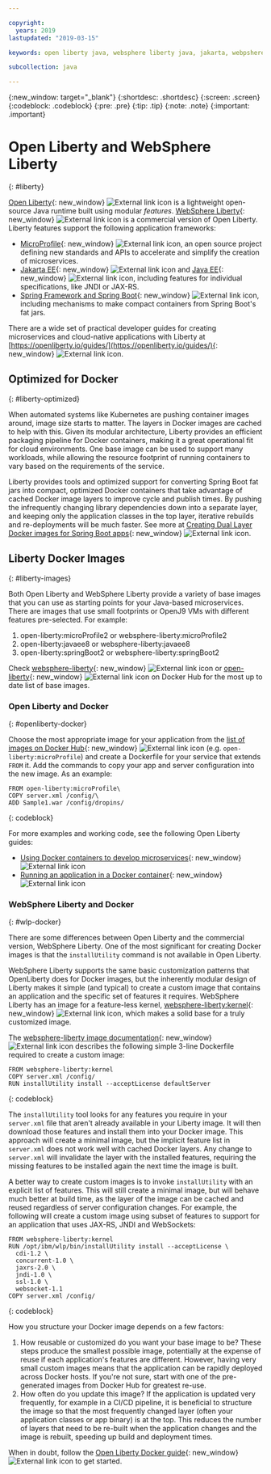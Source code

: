 ```yaml
---

copyright:
  years: 2019
lastupdated: "2019-03-15"

keywords: open liberty java, websphere liberty java, jakarta, webpshere docker, liberty docker, liberty docker images, installutility, microprofile java, dual layer docker, develop microservices

subcollection: java

---
```


{:new_window: target="_blank"}
{:shortdesc: .shortdesc}
{:screen: .screen}
{:codeblock: .codeblock}
{:pre: .pre}
{:tip: .tip}
{:note: .note}
{:important: .important}

# Open Liberty and WebSphere Liberty
{: #liberty}

[Open Liberty](https://openliberty.io/){: new_window} ![External link icon](../icons/launch-glyph.svg "External link icon") is a lightweight open-source Java runtime built using modular *features*. [WebSphere Liberty](https://developer.ibm.com/wasdev/){: new_window} ![External link icon](../icons/launch-glyph.svg "External link icon") is a commercial version of Open Liberty. Liberty features support the following application frameworks:

* [MicroProfile](https://microprofile.io/){: new_window} ![External link icon](../icons/launch-glyph.svg "External link icon"), an open source project defining new standards and APIs to accelerate and simplify the creation of microservices.
* [Jakarta EE](https://jakarta.ee){: new_window} ![External link icon](../icons/launch-glyph.svg "External link icon") and [Java EE](https://www.oracle.com/technetwork/java/javaee/overview/index.html){: new_window} ![External link icon](../icons/launch-glyph.svg "External link icon"), including features for individual specifications, like JNDI or JAX-RS.
* [Spring Framework and Spring Boot](https://www.ibm.com/support/knowledgecenter/en/SSEQTP_liberty/com.ibm.websphere.wlp.doc/ae/twlp_dep_springboot.html){: new_window} ![External link icon](../icons/launch-glyph.svg "External link icon"), including mechanisms to make compact containers from Spring Boot's fat jars.

There are a wide set of practical developer guides for creating microservices and cloud-native applications with Liberty at [https://openliberty.io/guides/](https://openliberty.io/guides/){: new_window} ![External link icon](../icons/launch-glyph.svg "External link icon").

## Optimized for Docker
{: #liberty-optimized}

When automated systems like Kubernetes are pushing container images around, image size starts to matter. The layers in Docker images are cached to help with this. Given its modular architecture, Liberty provides an efficient packaging pipeline for Docker containers, making it a great operational fit for cloud environments. One base image can be used to support many workloads, while allowing the resource footprint of running containers to vary based on the requirements of the service.

Liberty provides tools and optimized support for converting Spring Boot fat jars into compact, optimized Docker containers that take advantage of cached Docker image layers to improve cycle and publish times. By pushing the infrequently changing library dependencies down into a separate layer, and keeping only the application classes in the top layer, iterative rebuilds and re-deployments will be much faster. See more at [Creating Dual Layer Docker images for Spring Boot apps](https://openliberty.io/blog/2018/07/02/creating-dual-layer-docker-images-for-spring-boot-apps.html){: new_window} ![External link icon](../icons/launch-glyph.svg "External link icon").

## Liberty Docker Images
{: #liberty-images}

Both Open Liberty and WebSphere Liberty provide a variety of base images that you can use as starting points for your Java-based microservices. There are images that use small footprints or OpenJ9 VMs with different features pre-selected. For example:

1. open-liberty:microProfile2 or websphere-liberty:microProfile2
2. open-liberty:javaee8 or websphere-liberty:javaee8
3. open-liberty:springBoot2 or websphere-liberty:springBoot2

Check [websphere-liberty](https://hub.docker.com/_/websphere-liberty/){: new_window} ![External link icon](../icons/launch-glyph.svg "External link icon") or [open-liberty](https://hub.docker.com/_/open-liberty/){: new_window} ![External link icon](../icons/launch-glyph.svg "External link icon") on Docker Hub for the most up to date list of base images.

### Open Liberty and Docker
{: #openliberty-docker}

Choose the most appropriate image for your application from the [list of images on Docker Hub](https://hub.docker.com/_/open-liberty/){: new_window} ![External link icon](../icons/launch-glyph.svg "External link icon") (e.g. `open-liberty:microProfile`) and create a Dockerfile for your service that extends `FROM` it. Add the commands to copy your app and server configuration into the new image. As an example:

```docker
FROM open-liberty:microProfile\
COPY server.xml /config/\
ADD Sample1.war /config/dropins/
```
{: codeblock}

For more examples and working code, see the following Open Liberty guides:

* [Using Docker containers to develop microservices](https://openliberty.io/guides/docker.html){: new_window} ![External link icon](../icons/launch-glyph.svg "External link icon")
* [Running an application in a Docker container](https://openliberty.io/guides/getting-started.html#running-the-application-in-a-docker-container){: new_window} ![External link icon](../icons/launch-glyph.svg "External link icon")

### WebSphere Liberty and Docker
{: #wlp-docker}

There are some differences between Open Liberty and the commercial version, WebSphere Liberty. One of the most significant for creating Docker images is that the `installUtility` command is not available in Open Liberty.

WebSphere Liberty supports the same basic customization patterns that OpenLiberty does for Docker images, but the inherently modular design of Liberty makes it simple (and typical) to create a custom image that contains an application and the specific set of features it requires. WebSphere Liberty has an image for a feature-less kernel, [websphere-liberty:kernel](https://github.com/WASdev/ci.docker/blob/9d28dfba4d20596f89b393bc9e3ae8295feec469/ga/developer/kernel/Dockerfile){: new_window} ![External link icon](../icons/launch-glyph.svg "External link icon"), which makes a solid base for a truly customized image.

The [websphere-liberty image documentation](https://hub.docker.com/_/websphere-liberty/){: new_window} ![External link icon](../icons/launch-glyph.svg "External link icon") describes the following simple 3-line Dockerfile required to create a custom image:

```docker
FROM websphere-liberty:kernel
COPY server.xml /config/
RUN installUtility install --acceptLicense defaultServer
```
{: codeblock}

The `installUtility` tool looks for any features you require in your `server.xml` file that aren't already available in your Liberty image. It will then download those features and install them into your Docker image. This approach will create a minimal image, but the implicit feature list in `server.xml` does not work well with cached Docker layers. Any change to `server.xml` will invalidate the layer with the installed features, requiring the missing features to be installed again the next time the image is built.

A better way to create custom images is to invoke `installUtility` with an explicit list of features. This will still create a minimal image, but will behave much better at build time, as the layer of the image can be cached and reused regardless of server configuration changes. For example, the following will create a custom image using subset of features to support for an application that uses JAX-RS, JNDI and WebSockets:

```docker
FROM websphere-liberty:kernel
RUN /opt/ibm/wlp/bin/installUtility install --acceptLicense \
  cdi-1.2 \
  concurrent-1.0 \
  jaxrs-2.0 \
  jndi-1.0 \
  ssl-1.0 \
  websocket-1.1
COPY server.xml /config/
```
{: codeblock}

How you structure your Docker image depends on a few factors:

1. How reusable or customized do you want your base image to be?
    These steps produce the smallest possible image, potentially at the expense of reuse if each application's features are different. However, having very small custom images means that the application can be rapidly deployed across Docker hosts. If you're not sure, start with one of the pre-generated images from Docker Hub for greatest re-use.
2. How often do you update this image?
    If the application is updated very frequently, for example in a CI/CD pipeline, it is beneficial to structure the image so that the most frequently changed layer (often your application classes or app binary) is at the top. This reduces the number of layers that need to be re-built when the application changes and the image is rebuilt, speeding up build and deployment times.

When in doubt, follow the [Open Liberty Docker guide](https://openliberty.io/guides/docker.html){: new_window} ![External link icon](../icons/launch-glyph.svg "External link icon") to get started.
